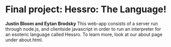# Final project: Hessro: The Language!
**Justin Bloom and Eytan Brodsky**
This web-app consists of a server run through node.js, and clientside javascript in order to run an interpreter for an esoteric language called Hessro. To learn more, look at our about page under about.html. 
